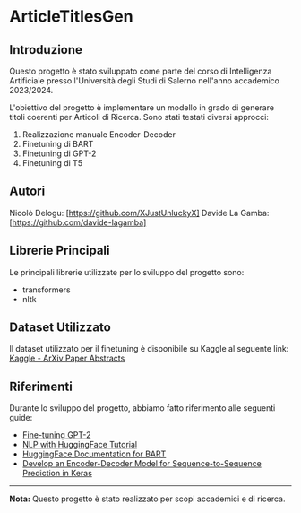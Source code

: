 # ArticleTitlesGen

## Introduzione
Questo progetto è stato sviluppato come parte del corso di Intelligenza Artificiale presso l'Università degli Studi di Salerno nell'anno accademico 2023/2024. 

L'obiettivo del progetto è implementare un modello in grado di generare titoli coerenti per Articoli di Ricerca. Sono stati testati diversi approcci:

1. Realizzazione manuale Encoder-Decoder
2. Finetuning di BART
3. Finetuning di GPT-2
4. Finetuning di T5

## Autori 
Nicolò Delogu: [https://github.com/XJustUnluckyX]
Davide La Gamba: [https://github.com/davide-lagamba]

## Librerie Principali
Le principali librerie utilizzate per lo sviluppo del progetto sono:
- transformers
- nltk

## Dataset Utilizzato
Il dataset utilizzato per il finetuning è disponibile su Kaggle al seguente link: [Kaggle - ArXiv Paper Abstracts](https://www.kaggle.com/datasets/spsayakpaul/arxiv-paper-abstracts)

## Riferimenti
Durante lo sviluppo del progetto, abbiamo fatto riferimento alle seguenti guide:
- [Fine-tuning GPT-2](https://github.com/lizatukhtina/fine-tune-gpt2-for-meetiing-summarization/blob/main/Fine-tuning%20GPT-2.ipynb)
- [NLP with HuggingFace Tutorial](https://github.com/laxmimerit/NLP-Tutorials-with-HuggingFace/blob/main/4%20Summarization%20%7C%20NLP%20with%20HuggingFace%20Tutorial.ipynb)
- [HuggingFace Documentation for BART](https://huggingface.co/docs/transformers/model_doc/bart)
- [Develop an Encoder-Decoder Model for Sequence-to-Sequence Prediction in Keras](https://machinelearningmastery.com/develop-encoder-decoder-model-sequence-sequence-prediction-keras/)

---
**Nota:** Questo progetto è stato realizzato per scopi accademici e di ricerca. 
